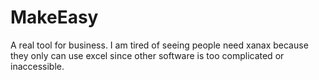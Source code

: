 # MakeEasy
A real tool for business. I am tired of seeing people need xanax because they only can use excel since other software is too complicated or inaccessible.
